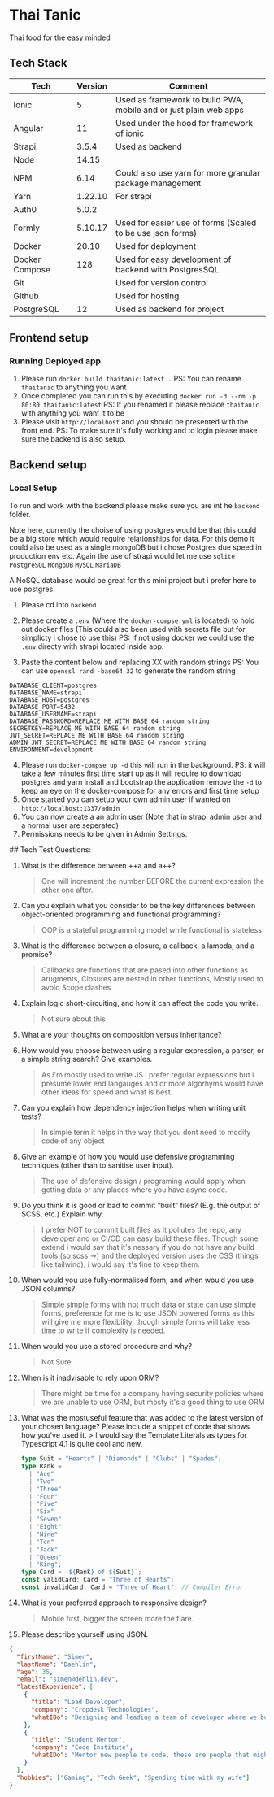 # Thai Tanic

Thai food for the easy minded

## Tech Stack

| Tech           | Version | Comment                                                           |
| -------------- | ------- | ----------------------------------------------------------------- |
| Ionic          | 5       | Used as framework to build PWA, mobile and or just plain web apps |
| Angular        | 11      | Used under the hood for framework of ionic                        |
| Strapi         | 3.5.4   | Used as backend                                                   |
| Node           | 14.15   |                                                                   |
| NPM            | 6.14    | Could also use yarn for more granular package management          |
| Yarn           | 1.22.10 | For strapi                                                        |
| Auth0          | 5.0.2   |                                                                   |
| Formly         | 5.10.17 | Used for easier use of forms (Scaled to be use json forms)        |
| Docker         | 20.10   | Used for deployment                                               |
| Docker Compose | 128     | Used for easy development of backend with PostgresSQL             |
| Git            |         | Used for version control                                          |
| Github         |         | Used for hosting                                                  |
| PostgreSQL     | 12      | Used as backend for project                                       |

## Frontend setup

### Running Deployed app

1. Please run `docker build thaitanic:latest .`
   PS: You can rename `thaitanic` to anything you want
2. Once completed you can run this by executing `docker run -d --rm -p 80:80 thaitanic:latest`
   PS: If you renamed it please replace `thaitanic` with anything you want it to be
3. Please visit `http://localhost` and you should be presented with the front end.
   PS: To make sure it's fully working and to login please make sure the backend is also setup.

## Backend setup

### Local Setup

To run and work with the backend please make sure you are int he `backend` folder.

Note here, currently the choise of using postgres would be that this could be a big store which would require relationships for data.
For this demo it could also be used as a single mongoDB but i chose Postgres due speed in production env etc.
Again the use of strapi would let me use `sqlite` `PostgreSQL` `MongoDB` `MySQL` `MariaDB`

A NoSQL database would be great for this mini project but i prefer here to use postgres.

1. Please cd into `backend`
2. Please create a `.env` (Where the `docker-compse.yml` is located) to hold out docker files (This could also been used with secrets file but for simplicty i chose to use this)
   PS: If not using docker we could use the `.env` directy with strapi located inside app.

3. Paste the content below and replacing XX with random strings
   PS: You can use `openssl rand -base64 32` to generate the random string

```console
DATABASE_CLIENT=postgres
DATABASE_NAME=strapi
DATABASE_HOST=postgres
DATABASE_PORT=5432
DATABASE_USERNAME=strapi
DATABASE_PASSWORD=REPLACE ME WITH BASE 64 random string
SECRETKEY=REPLACE ME WITH BASE 64 random string
JWT_SECRET=REPLACE ME WITH BASE 64 random string
ADMIN_JWT_SECRET=REPLACE ME WITH BASE 64 random string
ENVIRONMENT=development
```

4. Please run `docker-compse up -d` this will run in the background.
   PS: it will take a few minutes first time start up as it will require to download postgres and yarn install and bootstrap the application remove the `-d` to keep an eye on the docker-compose for any errors and first time setup
5. Once started you can setup your own admin user if wanted on `http://localhost:1337/admin`
6. You can now create a an admin user (Note that in strapi admin user and a normal user are seperated)
7. Permissions needs to be given in Admin Settings.

## Tech Test Questions:

1. What is the difference between ++a and a++?

   > One will increment the number BEFORE the current expression the other one after.

2. Can you explain what you consider to be the key differences between
   object-oriented programming and functional programming?

   > OOP is a stateful programming model while functional is stateless

3. What is the difference between a closure, a callback, a lambda, and a promise?

   > Callbacks are functions that are pased into other functions as arugments, Closures are nested in other functions, Mostly used to avoid Scope clashes

4. Explain logic short-circuiting, and how it can affect the code you write.

   > Not sure about this

5. What are your thoughts on composition versus inheritance?
6. How would you choose between using a regular expression, a parser, or a simple
   string search? Give examples.

   > As i'm mostly used to write JS i prefer regular expressions but i presume lower end langauges and or more algorhyms would have other ideas for speed and what is best.

7. Can you explain how dependency injection helps when writing unit tests?
   > In simple term it helps in the way that you dont need to modify code of any object
8. Give an example of how you would use defensive programming techniques (other
   than to sanitise user input).

   > The use of defensive design / programing would apply when getting data or any places where you have async code.

9. Do you think it is good or bad to commit “built” files? (E.g. the output of SCSS, etc.)
   Explain why.

   > I prefer NOT to commit built files as it pollutes the repo, any developer and or CI/CD can easy build these files.
   > Though some extend i would say that it's nessary if you do not have any build tools (so scss ->) and the deployed version uses the CSS (things like tailwind), i would say it's fine to keep them.

10. When would you use fully-normalised form, and when would you use JSON
    columns?
    > Simple simple forms with not much data or state can use simple forms, preference for me is to use JSON powered forms
    > as this will give me more flexibility, though simple forms will take less time to write if complexity is needed.
11. When would you use a stored procedure and why?

    > Not Sure

12. When is it inadvisable to rely upon ORM?
    > There might be time for a company having security policies where we are unable to use ORM, but mosty it's a good thing to use ORM
13. What was the mostuseful feature that was added to the latest version of your
    chosen language? Please include a snippet of code that shows how you've used it. > I would say the Template Literals as types for Typescript 4.1 is quite cool and new.

    ```typescript
    type Suit = "Hearts" | "Diamonds" | "Clubs" | "Spades";
    type Rank =
      | "Ace"
      | "Two"
      | "Three"
      | "Four"
      | "Five"
      | "Six"
      | "Seven"
      | "Eight"
      | "Nine"
      | "Ten"
      | "Jack"
      | "Queen"
      | "King";
    type Card = `${Rank} of ${Suit}`;
    const validCard: Card = "Three of Hearts";
    const invalidCard: Card = "Three of Heart"; // Compiler Error
    ```

14. What is your preferred approach to responsive design?
    > Mobile first, bigger the screen more the flare.
15. Please describe yourself using JSON.

```json
{
  "firstName": "Simen",
  "lastName": "Daehlin",
  "age": 35,
  "email": "simen@dehlin.dev",
  "latestExperience": [
    {
      "title": "Lead Developer",
      "company": "Cropdesk Technologies",
      "whatIDo": "Designing and leading a team of developer where we build agricultural software"
    },
    {
      "title": "Student Mentor",
      "company": "Code Institute",
      "whatIDo": "Mentor new people to code, these are people that might never have touched code before and now doing Code Institute Bootcamp. Here i am to help students with their project and help with best practices"
    }
  ],
  "hobbies": ["Gaming", "Tech Geek", "Spending time with my wife"]
}
```
